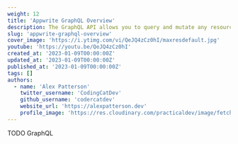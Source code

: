 ```yaml
---
weight: 12
title: 'Appwrite GraphQL Overview'
description: The GraphQL API allows you to query and mutate any resource type on your Appwrite server through a single endpoint. Every endpoint available via REST is available via a corresponding GraphQL field.'
slug: 'appwrite-graphql-overview'
cover_image: 'https://i.ytimg.com/vi/QeJQ4zCz0hI/maxresdefault.jpg'
youtube: 'https://youtu.be/QeJQ4zCz0hI'
created_at: '2023-01-09T00:00:00Z'
updated_at: '2023-01-09T00:00:00Z'
published_at: '2023-01-09T00:00:00Z'
tags: []
authors:
  - name: 'Alex Patterson'
    twitter_username: 'CodingCatDev'
    github_username: 'codercatdev'
    website_url: 'https://alexpatterson.dev'
    profile_image: 'https://res.cloudinary.com/practicaldev/image/fetch/s--DuCm1EvK--/c_fill,f_auto,fl_progressive,h_640,q_auto,w_640/https://dev-to-uploads.s3.amazonaws.com/uploads/user/profile_image/135713/499d4f5c-6676-497f-b645-a68d3fb8d588.png'
---
```


TODO GraphQL
